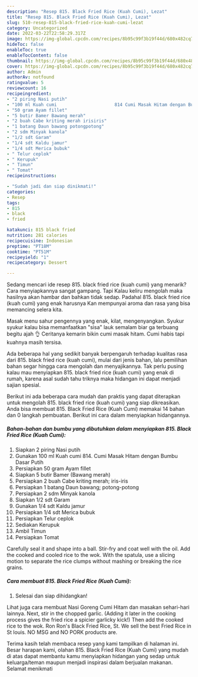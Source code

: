 ```yaml
---
description: "Resep 815. Black Fried Rice (Kuah Cumi), Lezat"
title: "Resep 815. Black Fried Rice (Kuah Cumi), Lezat"
slug: 510-resep-815-black-fried-rice-kuah-cumi-lezat
category: Uncategorized
date: 2022-03-22T22:58:29.317Z
image: https://img-global.cpcdn.com/recipes/8b95c99f3b19f44d/680x482cq70/815-black-fried-rice-kuah-cumi-foto-resep-utama.jpg
hideToc: false
enableToc: true
enableTocContent: false
thumbnail: https://img-global.cpcdn.com/recipes/8b95c99f3b19f44d/680x482cq70/815-black-fried-rice-kuah-cumi-foto-resep-utama.jpg
cover: https://img-global.cpcdn.com/recipes/8b95c99f3b19f44d/680x482cq70/815-black-fried-rice-kuah-cumi-foto-resep-utama.jpg
author: Admin
authorAv: notfound
ratingvalue: 5
reviewcount: 16
recipeingredient:
- "2 piring Nasi putih"
- "100 ml Kuah cumi                      814 Cumi Masak Hitam dengan Bumbu Dasar Putih"
- "50 gram Ayam fillet"
- "5 butir Bamer Bawang merah"
- "2 buah Cabe kriting merah irisiris"
- "1 batang Daun bawang potongpotong"
- "2 sdm Minyak kanola"
- "1/2 sdt Garam"
- "1/4 sdt Kaldu jamur"
- "1/4 sdt Merica bubuk"
- " Telur ceplok"
- " Kerupuk"
- " Timun"
- " Tomat"
recipeinstructions:

- "Sudah jadi dan siap dinikmati!"
categories:
- Resep
tags:
- 815
- black
- fried

katakunci: 815 black fried 
nutrition: 281 calories
recipecuisine: Indonesian
preptime: "PT18M"
cooktime: "PT51M"
recipeyield: "1"
recipecategory: Dessert

---
```



Sedang mencari ide resep 815. black fried rice (kuah cumi) yang menarik? Cara menyiapkannya sangat gampang. Tapi Kalau keliru mengolah maka hasilnya akan hambar dan bahkan tidak sedap. Padahal 815. black fried rice (kuah cumi) yang enak harusnya Kan mempunyai aroma dan rasa yang bisa memancing selera kita.


Masak menu sahur pengennya yang enak, kilat, mengenyangkan. Syukur syukur kalau bisa memanfaatkan &#34;sisa&#34; lauk semalam biar ga terbuang begitu ajah 👌 Ceritanya kemarin bikin cumi masak hitam. Cumi habis tapi kuahnya masih tersisa.

Ada beberapa hal yang sedikit banyak berpengaruh terhadap kualitas rasa dari 815. black fried rice (kuah cumi), mulai dari jenis bahan, lalu pemilihan bahan segar hingga cara mengolah dan menyajikannya. Tak perlu pusing kalau mau menyiapkan 815. black fried rice (kuah cumi) yang enak di rumah, karena asal sudah tahu triknya maka hidangan ini dapat menjadi sajian spesial.


Berikut ini ada beberapa cara mudah dan praktis yang dapat diterapkan untuk mengolah 815. black fried rice (kuah cumi) yang siap dikreasikan. Anda bisa membuat 815. Black Fried Rice (Kuah Cumi) memakai 14 bahan dan 0 langkah pembuatan. Berikut ini cara dalam menyiapkan hidangannya.

<!--inarticleads1-->

##### Bahan-bahan dan bumbu yang dibutuhkan dalam menyiapkan 815. Black Fried Rice (Kuah Cumi):

1. Siapkan 2 piring Nasi putih
1. Gunakan 100 ml Kuah cumi                      814. Cumi Masak Hitam dengan Bumbu Dasar Putih
1. Persiapkan 50 gram Ayam fillet
1. Siapkan 5 butir Bamer (Bawang merah)
1. Persiapkan 2 buah Cabe kriting merah; iris-iris
1. Persiapkan 1 batang Daun bawang; potong-potong
1. Persiapkan 2 sdm Minyak kanola
1. Siapkan 1/2 sdt Garam
1. Gunakan 1/4 sdt Kaldu jamur
1. Persiapkan 1/4 sdt Merica bubuk
1. Persiapkan  Telur ceplok
1. Sediakan  Kerupuk
1. Ambil  Timun
1. Persiapkan  Tomat


Carefully seal it and shape into a ball. Stir-fry and coat well with the oil. Add the cooked and cooled rice to the wok. With the spatula, use a slicing motion to separate the rice clumps without mashing or breaking the rice grains. 

<!--inarticleads2-->

##### Cara membuat 815. Black Fried Rice (Kuah Cumi):


1. Selesai dan siap dihidangkan!

Lihat juga cara membuat Nasi Goreng Cumi Hitam dan masakan sehari-hari lainnya. Next, stir in the chopped garlic. (Adding it later in the cooking process gives the fried rice a spicier garlicky kick!) Then add the cooked rice to the wok. Ron Ron&#39;s Black Fried Rice, St. We sell the best Fried Rice in St louis. NO MSG and NO PORK products are. 

Terima kasih telah membaca resep yang kami tampilkan di halaman ini. Besar harapan kami, olahan 815. Black Fried Rice (Kuah Cumi) yang mudah di atas dapat membantu kamu menyiapkan hidangan yang sedap untuk keluarga/teman maupun menjadi inspirasi dalam berjualan makanan. Selamat menikmati
